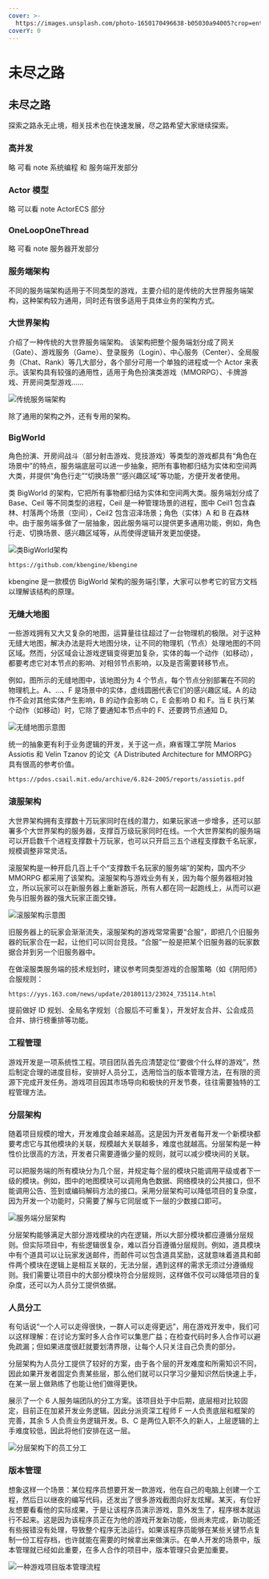 ```yaml
---
cover: >-
  https://images.unsplash.com/photo-1650170496638-b05030a94005?crop=entropy&cs=srgb&fm=jpg&ixid=MnwxOTcwMjR8MHwxfHJhbmRvbXx8fHx8fHx8fDE2NTI1MzAzMzQ&ixlib=rb-1.2.1&q=85
coverY: 0
---
```


# 未尽之路

## 未尽之路

探索之路永无止境，相关技术也在快速发展，尽之路希望大家继续探索。

### 高并发

略 可看 note 系统编程 和 服务端开发部分

### Actor 模型

略 可以看 note ActorECS 部分

### OneLoopOneThread

略 可看 note 服务器开发部分

### 服务端架构

不同的服务端架构适用于不同类型的游戏，主要介绍的是传统的大世界服务端架构，这种架构较为通用，同时还有很多适用于具体业务的架构方式。

### 大世界架构

介绍了一种传统的大世界服务端架构。
该架构把整个服务端划分成了网关（Gate）、游戏服务（Game）、登录服务（Login）、中心服务（Center）、全局服务（Chat、Rank）等几大部分，各个部分可用一个单独的进程或一个 Actor 来表示。该架构具有较强的通用性，适用于角色扮演类游戏（MMORPG）、卡牌游戏、开房间类型游戏……

![传统服务端架构](../.gitbook/assets/2024-01-28004144.png)

除了通用的架构之外，还有专用的架构。

### BigWorld

角色扮演、开房间战斗（部分射击游戏、竞技游戏）等类型的游戏都具有“角色在场景中”的特点，服务端底层可以进一步抽象，把所有事物都归结为实体和空间两大类，并提供“角色行走”“切换场景”“感兴趣区域”等功能，方便开发者使用。

类 BigWorld 的架构，它把所有事物都归结为实体和空间两大类。服务端划分成了 Base、Ceil 等不同类型的进程，Ceil 是一种管理场景的进程，图中 Ceil1 包含森林、村落两个场景（空间），Ceil2 包含沼泽场景；角色（实体）A 和 B 在森林中。由于服务端多做了一层抽象，因此服务端可以提供更多通用功能，例如，角色行走、切换场景、感兴趣区域等，从而使得逻辑开发更加便捷。

![类BigWorld架构](../.gitbook/assets/2024-01-28004544.png)

```bash
https://github.com/kbengine/kbengine
```

kbengine 是一款模仿 BigWorld 架构的服务端引擎，大家可以参考它的官方文档以理解该结构的原理。

### 无缝大地图

一些游戏拥有又大又复杂的地图，运算量往往超过了一台物理机的极限。对于这种无缝大地图，解决办法是将大地图分块，让不同的物理机（节点）处理地图的不同区域。然而，分区域会让游戏逻辑变得更加复杂，实体的每一个动作（如移动），都要考虑它对本节点的影响、对相邻节点影响，以及是否需要转移节点。

例如，图所示的无缝地图中，该地图分为 4 个节点，每个节点分别部署在不同的物理机上。A、…、F 是场景中的实体，虚线圆圈代表它们的感兴趣区域。A 的动作不会对其他实体产生影响，B 的动作会影响 C，E 会影响 D 和 F。当 E 执行某个动作（如移动）时，它除了要通知本节点中的 F、还要跨节点通知 D。

![无缝地图示意图](../.gitbook/assets/2024-01-28004953.png)

统一的抽象更有利于业务逻辑的开发，关于这一点，麻省理工学院 Marios Assiotis 和 Velin Tzanov 的论文《A Distributed Architecture for MMORPG》具有很高的参考价值。

```bash
https://pdos.csail.mit.edu/archive/6.824-2005/reports/assiotis.pdf
```

### 滚服架构

大世界架构拥有支撑数十万玩家同时在线的潜力，如果玩家进一步增多，还可以部署多个大世界架构的服务器，支撑百万级玩家同时在线。一个大世界架构的服务端可以开启数千个进程支撑数十万玩家，也可以只开启三五个进程支撑数千名玩家，规模调整非常灵活。

滚服架构是一种开启几百上千个“支撑数千名玩家的服务端”的架构，国内不少 MMORPG 都采用了该架构。滚服架构与游戏业务有关，因为每个服务器相对独立，所以玩家可以在新服务器上重新游玩，所有人都在同一起跑线上，从而可以避免与旧服务器的强大玩家正面交锋。

![滚服架构示意图](../.gitbook/assets/2024-01-28005430.png)

旧服务器上的玩家会渐渐流失，滚服架构的游戏常常需要“合服”，即把几个旧服务器的玩家合在一起，让他们可以同台竞技。“合服”一般是把某个旧服务器的玩家数据合并到另一个旧服务器中。

在做滚服类服务端的技术规划时，建议参考同类型游戏的合服策略（如《阴阳师》合服规则：

```bash
https://yys.163.com/news/update/20180113/23024_735114.html
```

提前做好 ID 规划、全局名字规划（合服后不可重复），开发好友合并、公会成员合并、排行榜重排等功能。

### 工程管理

游戏开发是一项系统性工程。项目团队首先应清楚定位“要做个什么样的游戏”，然后制定合理的进度目标，安排好人员分工，选用恰当的版本管理方法，在有限的资源下完成开发任务。游戏项目因其市场导向和极快的开发节奏，往往需要独特的工程管理方法。

### 分层架构

随着项目规模的增大，开发难度会越来越高。这是因为开发者每开发一个新模块都要考虑它与其他模块的关联，规模越大关联越多，难度也就越高。分层架构是一种性价比很高的方法，开发者只需要遵循少量的规则，就可以减少模块间的关联。

可以把服务端的所有模块分为几个层，并规定每个层的模块只能调用平级或者下一级的模块。例如，图中的地图模块可以调用角色数据、网络模块的公共接口，但不能调用公告、签到或编码解码方法的接口。采用分层架构可以降低项目的复杂度，因为开发一个功能时，只需要了解与它同层或下一层的少数接口即可。

![服务端分层架构](../.gitbook/assets/2024-01-28005813.png)

分层架构能够满足大部分游戏模块的内在逻辑，所以大部分模块都应遵循分层规则。但实际项目中，有些逻辑很复杂，难以百分百遵循分层规则。例如，道具模块中有个道具可以让玩家发送邮件，而邮件可以包含道具奖励，这就意味着道具和邮件两个模块在逻辑上是相互关联的，无法分层，遇到这样的需求无须过分遵循规则。我们需要让项目中的大部分模块符合分层规则，这样做不仅可以降低项目的复杂度，还可以为人员分工提供依据。

### 人员分工

有句话说“一个人可以走得很快，一群人可以走得更远”，用在游戏开发中，我们可以这样理解：在讨论方案时多人合作可以集思广益；在检查代码时多人合作可以避免疏漏；但如果进度很赶就要划清界限，让每个人只关注自己负责的部分。

分层架构为人员分工提供了较好的方案，由于各个层的开发难度和所需知识不同，因此如果开发者固定负责某些层，那么他们就可以只学习少量知识然后快速上手，在某一层上做熟练了也能让他们做得更快。

展示了一个 6 人服务端团队的分工方案。该项目处于中后期，底层相对比较固定，目前正在加紧开发业务逻辑。因此分派资深工程师 F 一人负责底层和框架的完善，其余 5 人负责业务逻辑开发。B、C 是两位入职不久的新人，上层逻辑的上手难度较低，因此将他们安排在这一层。

![分层架构下的员工分工](../.gitbook/assets/2024-01-28010040.png)

### 版本管理

想象这样一个场景：某位程序员想要开发一款游戏，他在自己的电脑上创建一个工程，然后日以继夜的编写代码，还发出了很多游戏截图向好友炫耀。某天，有位好友想要看看他的实际成果，于是让该程序员演示游戏，意外发生了，程序根本就运行不起来。这是因为该程序员正在为他的游戏开发新功能，但尚未完成，新功能还有些报错没有处理，导致整个程序无法运行。如果该程序员能够在某些关键节点复制一份工程存档，也许就能在需要的时候拿出来做演示。在单人开发的场景中，版本管理就已经如此重要，在多人合作的项目中，版本管理只会更加重要。

![一种游戏项目版本管理流程](../.gitbook/assets/2024-01-28010600.png)
